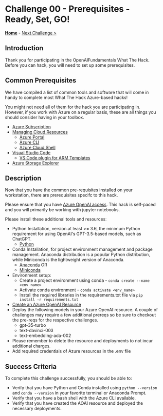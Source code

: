 # Challenge 00 - Prerequisites - Ready, Set, GO!

**[Home](../README.md)** - [Next Challenge >](./Challenge-01.md)

## Introduction

Thank you for participating in the OpenAIFundamentals What The Hack. Before you can hack, you will need to set up some prerequisites.

## Common Prerequisites

We have compiled a list of common tools and software that will come in handy to complete most What The Hack Azure-based hacks!

You might not need all of them for the hack you are participating in. However, if you work with Azure on a regular basis, these are all things you should consider having in your toolbox.

<!-- If you are editing this template manually, be aware that these links are only designed to work if this Markdown file is in the /xxx-HackName/Student/ folder of your hack. -->

- [Azure Subscription](../../../000-HowToHack/WTH-Common-Prerequisites.md#azure-subscription)
- [Managing Cloud Resources](../../../000-HowToHack/WTH-Common-Prerequisites.md#managing-cloud-resources)
  - [Azure Portal](../../../000-HowToHack/WTH-Common-Prerequisites.md#azure-portal)
  - [Azure CLI](../../../000-HowToHack/WTH-Common-Prerequisites.md#azure-cli)
  - [Azure Cloud Shell](../../../000-HowToHack/WTH-Common-Prerequisites.md#azure-cloud-shell)
- [Visual Studio Code](../../../000-HowToHack/WTH-Common-Prerequisites.md#visual-studio-code)
  - [VS Code plugin for ARM Templates](../../../000-HowToHack/WTH-Common-Prerequisites.md#visual-studio-code-plugins-for-arm-templates)
- [Azure Storage Explorer](../../../000-HowToHack/WTH-Common-Prerequisites.md#azure-storage-explorer)

## Description

Now that you have the common pre-requisites installed on your workstation, there are prerequisites specifc to this hack. 

Please ensure that you have [Azure OpenAI access](https://aka.ms/oaiapply). This hack is self-paced and you will primarily be working with jupyter notebooks.

Please install these additional tools and resources:

- Python Installation, version at least \>= 3.6, the minimum Python requirement for using OpenAI's GPT-3.5-based models, such as ChatGPT.
  - [Python](https://www.python.org/downloads)
- Conda Installation, for project environment management and package management. Anaconda distribution is a popular Python distribution, while Miniconda is the lightweight version of Anaconda.
  - [Anaconda](https://docs.anaconda.com/anaconda/install) OR
  - [Miniconda](https://docs.conda.io/en/latest/miniconda.html)
- Environment setup:
  - Create a project environment using conda - ``conda create --name <env_name>``
  - Activate conda environment - ``conda activate <env_name>``
  - Install the required libraries in the requirements.txt file via ``pip install -r requirements.txt``
- [Create an Azure OpenAI Resource](https://learn.microsoft.com/en-us/azure/cognitive-services/openai/overview)
- Deploy the following models in your Azure OpenAI resource. A couple of challenges may require a few additional prereqs so be sure to checkout the pre-reqs for the respective challenges. 
  - gpt-35-turbo
  - text-davinci-003
  - text-embedding-ada-002
- Please remember to delete the resource and deployments to not incur additional charges.
- Add required credentials of Azure resources in the .env file

## Success Criteria

To complete this challenge successfully, you should be able to:

- Verify that you have Python and Conda installed using ``python --version`` and ``conda --version`` in your favorite terminal or Anaconda Prompt.
- Verify that you have a bash shell with the Azure CLI available.
- Verify that you have created the AOAI resource and deployed the necessary deployments.



